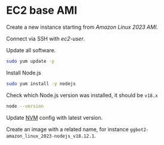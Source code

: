 # EC2 base AMI

Create a new instance starting from *Amazon Linux 2023 AMI*.

Connect via SSH with *ec2-user*.

Update all software.

```sh
sudo yum update -y
```

Install Node.js

```sh
sudo yum install -y nodejs
```

Check which Node.js version was installed, it should be `v18.x`

```sh
node --version
```

Update [NVM](./tech-stack.md#nvm) config with latest version.

Create an image with a related name, for instance `ggbot2-amazon_linux_2023-nodejs_v18.12.1`.
